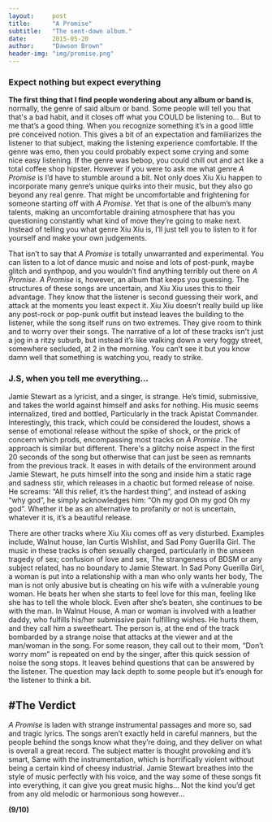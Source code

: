 ```yaml
---
layout:     post
title:      "A Promise"
subtitle:   "The sent-down album."
date:       2015-05-20
author:     "Dawson Brown"
header-img: "img/promise.png"
---
```


### Expect nothing but expect everything

**The first thing that I find people wondering about any album or band is**, normally, the genre of said album or band. Some people will tell you that that's a bad habit, and it closes off what you COULD be listening to… But to me that’s a good thing. When you recognize something it’s in a good little pre conceived notion. This gives a bit of an expectation and familiarizes the listener to that subject, making the listening experience comfortable. If the genre was emo, then you could probably expect some crying and some nice easy listening. If the genre was bebop, you could chill out and act like a total coffee shop hipster. However if you were to ask me what genre *A Promise* is I’d have to stumble around a bit. Not only does Xiu Xiu happen to incorporate many genre’s unique quirks into their music, but they also go beyond any real genre. That might be uncomfortable and frightening for someone starting off with *A Promise*. Yet that is one of the album’s many talents, making an uncomfortable draining atmosphere that has you questioning constantly what kind of move they’re going to make next. Instead of telling you what genre Xiu Xiu is, I’ll just tell you to listen to it for yourself and make your own judgements.


That isn’t to say that *A Promise* is totally unwarranted and experimental. You can listen to a lot of dance music and noise and lots of post-punk, maybe glitch and synthpop, and you wouldn’t find anything terribly out there on *A Promise*. *A Promise* is, however, an album that keeps you guessing. The structures of these songs are uncertain, and Xiu Xiu uses this to their advantage. They know that the listener is second guessing their work, and attack at the moments you least expect it. Xiu Xiu doesn’t really build up like any post-rock or pop-punk outfit but instead leaves the building to the listener, while the song itself runs on two extremes. They give room to think and to worry over their songs. The narrative of a lot of these tracks isn't just a jog in a ritzy suburb, but instead it’s like walking down a very foggy street, somewhere secluded, at 2 in the morning. You can’t see it but you know damn well that something is watching you, ready to strike.


### J.S, when you tell me everything…

Jamie Stewart as a lyricist, and a singer, is strange. He’s timid, submissive, and takes the world against himself and asks for nothing. His music seems internalized, tired and bottled, Particularly in the track Apistat Commander. Interestingly, this track, which could be considered the loudest, shows a sense of emotional release without the spike of shock, or the prick of concern which prods, encompassing most tracks on *A Promise*. The approach is similar but different. There's a glitchy noise aspect in the first 20 seconds of the song but otherwise that can just be seen as remnants from the previous track. It eases in with details of the environment around Jamie Stewart, he puts himself into the song and inside him a static rage and sadness stir, which releases in a chaotic but formed release of noise. He screams: “All this relief, it’s the hardest thing”, and instead of asking “why god”, he simply acknowledges him: “Oh my god Oh my god Oh my god”.  Whether it be as an alternative to profanity or not is uncertain, whatever it is, it’s a beautiful release.

There are other tracks where Xiu Xiu comes off as very disturbed. Examples include, Walnut house, Ian Curtis Wishlist, and Sad Pony Guerilla Girl. The music in these tracks is often sexually charged, particularly in the unseen tragedy of sex; confusion of love and sex, The strangeness of BDSM or any subject related, has no boundary to Jamie Stewart. In Sad Pony Guerilla Girl, a woman is put into a relationship with a man who only wants her body, The man is not only abusive but is cheating on his wife with a vulnerable young woman. He beats her when she starts to feel love for this man, feeling like she has to tell the whole block. Even after she’s beaten, she continues to be with the man. In Walnut House, A man or woman is involved with a leather daddy, who fulfills his/her submissive pain fulfilling wishes. He hurts them, and they call him a sweetheart. The person is, at the end of the track bombarded by a strange noise that attacks at the viewer and at the man/woman in the song. For some reason, they call out to their mom, “Don’t worry mom” is repeated on end by the singer, after this quick session of noise the song stops. It leaves behind questions that can be answered by the listener. The question may lack depth to some people but it’s enough for the listener to think a bit.


## #The Verdict 

*A Promise* is laden with strange instrumental passages and more so, sad and tragic lyrics. The songs aren’t exactly held in careful manners, but the people behind the songs know what they’re doing, and they deliver on what is overall a great record. The subject matter is thought provoking and it’s smart, Same with the instrumentation, which is horrifically violent without being a certain kind of cheesy industrial. Jamie Stewart breathes into the style of music perfectly with his voice, and the way some of these songs fit into everything, it can give you great music highs… Not the kind you’d get from any old melodic or harmonious song however…

**(9/10)**

